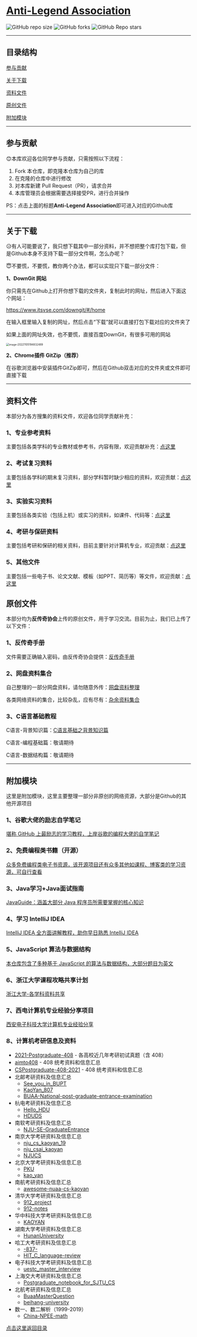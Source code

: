 # [Anti-Legend Association](https://github.com/GageRain/Anti-Legend.git)

![GitHub repo size](https://img.shields.io/github/repo-size/GageRain/Anti-Legend)        ![GitHub forks](https://img.shields.io/github/forks/GageRain/Anti-Legend?style=social)         ![GitHub Repo stars](https://img.shields.io/github/stars/GageRain/Anti-Legend?style=social)

---

## **目录结构**

[参与贡献](#参与贡献)

[关于下载](#关于下载)

[资料文件](#资料文件)

[原创文件](#原创文件)

[附加模块](#附加模块)

---

## 参与贡献

:blush:本库欢迎各位同学参与贡献，只需按照以下流程：

1. Fork 本仓库，即克隆本仓库为自己的库
2. 在克隆的仓库中进行修改
3. 对本库新建 Pull Request（PR），请求合并
4. 本库管理员会根据需要选择接受PR，进行合并操作

PS：点击上面的标题**Anti-Legend Association**即可进入对应的Github库

---

## 关于下载

:disappointed_relieved:有人可能要说了，我只想下载其中一部分资料，并不想把整个库打包下载，但是Github本身不支持下载一部分文件啊，怎么办呢？

:innocent:不要慌，不要慌，教你两个办法，都可以实现只下载一部分文件：

**1、DownGit 网站**

你只需先在Github上打开你想下载的文件夹，复制此时的网址，然后进入下面这个网站：

https://www.itsvse.com/downgit/#/home

在输入框里输入复制的网址，然后点击“下载”就可以直接打包下载对应的文件夹了

如果上面的网址失效，也不要慌，直接百度DownGit，有很多可用的网站

 <img src="https://my-typora-image-host.oss-cn-hangzhou.aliyuncs.com//img/image-20221105194832489.png" alt="image-20221105194832489" style="zoom: 50%;" />

**2、Chrome插件 GitZip（推荐）** 

在谷歌浏览器中安装插件GitZip即可，然后在Github双击对应的文件夹或文件即可直接下载

---

## 资料文件

本部分为各方搜集的资料文件，欢迎各位同学贡献补充：

### 1、专业参考资料

主要包括各类学科的专业教材或参考书，内容有限，欢迎贡献补充：[点这里](https://github.com/GageRain/Anti-Legend/tree/main/%E6%95%99%E6%9D%90%E4%B8%8E%E5%8F%82%E8%80%83%E8%B5%84%E6%96%99)

### 2、考试复习资料

主要包括各学科的期末复习资料，部分学科暂时缺少相应的资料，欢迎贡献：[点这里](https://github.com/GageRain/Anti-Legend/tree/main/%E6%95%99%E6%9D%90%E4%B8%8E%E5%8F%82%E8%80%83%E8%B5%84%E6%96%99)

### 3、实验实习资料

主要包括各类实验（包括上机）或实习的资料，如课件、代码等：[点这里](https://github.com/GageRain/Anti-Legend/tree/main/%E5%AE%9E%E9%AA%8C%E5%AE%9E%E4%B9%A0%E8%B5%84%E6%96%99)

### 4、考研与保研资料

主要包括考研和保研的相关资料，目前主要针对计算机专业，欢迎贡献：[点这里](https://github.com/GageRain/Anti-Legend/tree/main/%E8%80%83%E7%A0%94%E4%B8%8E%E4%BF%9D%E7%A0%94)

### 5、其他文件

主要包括一些电子书、论文文献、模板（如PPT、简历等）等文件，欢迎贡献：[点这里](https://github.com/GageRain/Anti-Legend/tree/main/%E5%85%B6%E4%BB%96%E6%96%87%E4%BB%B6)

## 原创文件

本部分均为**反传奇协会**上传的原创文件，用于学习交流。目前为止，我们已上传了以下文件：


### 1、反传奇手册

文件需要正确输入密码，由反传奇协会提供：[反传奇手册](https://gagerain.github.io/Anti-Legend/AntiLegend.html)

### 2、网盘资料集合

自己整理的一部分网盘资料，请勿随意外传：[网盘资料整理](https://gagerain.github.io/Anti-Legend/NetDisk.html)

各类网络资料的集合，比较杂乱，应有尽有：[杂余资料集合](https://gagerain.github.io/Anti-Legend/ManyResources.html)

### 3、C语言基础教程

C语言-背景知识篇：[C语言基础之背景知识篇](https://gagerain.github.io/Anti-Legend/C-Tutor-One.html)

C语言-编程基础篇：敬请期待

C语言-数据结构篇：敬请期待

---

## 附加模块

这里是附加模块，这里主要整理一部分非原创的网络资源，大部分是Github的其他开源项目

### 1、谷歌大佬的励志自学笔记

[堪称 GitHub 上最励志的学习教程，上岸谷歌的编程大佬的自学笔记](https://github.com/jwasham/coding-interview-university/blob/main/translations/README-cn.md)

### 2、免费编程类书籍（开源）

[众多免费编程类电子书资源，该开源项目还有众多其他如课程、博客类的学习资源，可自行查看](https://github.com/EbookFoundation/free-programming-books/blob/main/books/free-programming-books-zh.md)

### 3、Java学习+Java面试指南

[JavaGuide：涵盖大部分 Java 程序员所需要掌握的核心知识](https://javaguide.cn/)

### 4、学习 IntelliJ IDEA

[IntelliJ IDEA 全方面讲解教程，助你早日熟悉 IntelliJ IDEA](https://cdk8s.gitbook.io/github/)

### 5、JavaScript 算法与数据结构

[本仓库包含了多种基于 JavaScript 的算法与数据结构，大部分题目为英文](https://github.com/trekhleb/javascript-algorithms/blob/master/README.zh-CN.md)

### 6、浙江大学课程攻略共享计划

[浙江大学-各学科资料共享](https://github.com/QSCTech/zju-icicles)

### 7、西电计算机专业经验分享项目

[西安电子科技大学计算机专业经验分享](https://github.com/baolintian/XDU_CS_Learning.git)

### 8、计算机考研信息及资料

- [2021-Postgraduate-408](https://github.com/hao14293/2021-Postgraduate-408) - 各高校近几年考研初试真题（含 408）
- [aimto408](https://github.com/xiaolei565/aimto408) -  408 统考资料和信息汇总
- [CSPostgraduate-408-2021](https://github.com/KimYangOfCat/CSPostgraduate-408-2021) - 408 统考资料和信息汇总
- 北邮考研资料及信息汇总
  - [See_you_in_BUPT](https://github.com/ningzimu/See_you_in_BUPT) 
  - [KaoYan_807](https://github.com/ImportMengjie/KaoYan_807) 
  - [BUAA-National-post-graduate-entrance-examination](https://github.com/Rvien/BUAA-National-post-graduate-entrance-examination) 
- 杭电考研资料及信息汇总
  - [Hello_HDU](https://github.com/ztygalaxy/Hello_HDU) 
  - [HDUDS](https://github.com/lambdacat94/HDUDS) 
- 南软考研资料及信息汇总
  - [NJU-SE-GraduateEntrance](https://github.com/staresgroup/NJU-SE-GraduateEntrance)
- 南京大学考研资料及信息汇总
  - [nju_cs_kaoyan_19](https://github.com/ThyrixYang/nju_cs_kaoyan_19)
  - [nju_csai_kaoyan](https://github.com/nju-kaoyan/nju_csai_kaoyan)
  - [NJUCS](https://github.com/JackeyLea/NJUCS)
- 北京大学考研资料及信息汇总
  - [PKU](https://github.com/wenyiyi/PKU)
  - [kao_yan](https://github.com/sdmengxiangyu/kao_yan)
- 南航考研资料及信息汇总
  - [awesome-nuaa-cs-kaoyan](https://github.com/nuaa-cs-kaoyan/awesome-nuaa-cs-kaoyan)
- 清华大学考研资料及信息汇总
  - [912_project](https://github.com/stellarkey/912_project)
  - [912-notes](https://github.com/xUhEngwAng/912-notes)
- 华中科技大学考研资料及信息汇总
  - [KAOYAN](https://github.com/janglucky/KAOYAN)
- 湖南大学考研资料及信息汇总
  - [HunanUniversity](https://github.com/ZSCDumin/HunanUniversity)
- 哈工大考研资料及信息汇总
  - [-837-](https://github.com/guoJohnny/-837-)
  - [HIT_C_language-review](https://github.com/hakulamtta/HIT-C-language-review)
- 电子科技大学考研资料及信息汇总
  - [uestc_master_interview](https://github.com/Leslan/uestc_master_interview)
- 上海交大考研资料及信息汇总
  - [Postgraduate_notebook_for_SJTU_CS](https://github.com/zakiso/Postgraduate_notebook_for_SJTU_CS)
- 北航考研资料及信息汇总
  - [BuaaMasterQuestion](https://github.com/finlay-liu/BuaaMasterQuestion)
  - [beihang-university](https://github.com/chengyong1/beihang-university)
- 数一、数二解析（1999-2019）
  - [China-NPEE-math](https://github.com/fjh1997/China-NPEE-math)



[点击这里返回目录](#目录结构)
